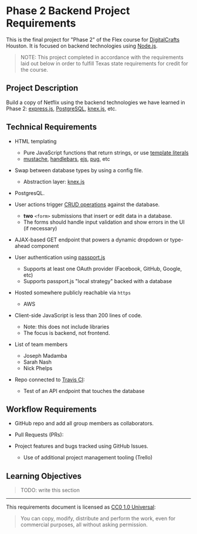 # Phase 2 Backend Project Requirements

This is the final project for "Phase 2" of the Flex course for [DigitalCrafts]
Houston. It is focused on backend technologies using [Node.js].

> NOTE: This project completed in accordance with the requirements laid out
  below in order to fulfill Texas state requirements for credit for the course.

[DigitalCrafts]:https://www.digitalcrafts.com/
[Node.js]:https://nodejs.org/

## Project Description

Build a copy of Netflix using the backend
technologies we have learned in Phase 2: [express.js], [PostgreSQL], [knex.js],
etc.

[express.js]:https://expressjs.com/
[PostgreSQL]:https://www.postgresql.org/
[knex.js]:https://knexjs.org/

## Technical Requirements

- HTML templating
  - Pure JavaScript functions that return strings, or use [template literals](https://developer.mozilla.org/en-US/docs/Web/JavaScript/Reference/Template_literals)
  - [mustache](http://mustache.github.io/), [handlebars](https://handlebarsjs.com/), [ejs](https://ejs.co/), [pug](https://pugjs.org/api/getting-started.html), etc

- Swap between database types by using a config file.
  - Abstraction layer: [knex.js](https://knexjs.org/)

- PostgresQL.

- User actions trigger [CRUD operations](https://en.wikipedia.org/wiki/Create,_read,_update_and_delete) against the database.
  - **two** `<form>` submissions that insert or edit data in a database.
  - The forms should handle input validation and show errors in the UI (if necessary)

- AJAX-based GET endpoint that powers a dynamic dropdown or type-ahead component

- User authentication using [passport.js](http://www.passportjs.org/)
  - Supports at least one OAuth provider (Facebook, GitHub, Google, etc)
  - Supports passport.js "local strategy" backed with a database

- Hosted somewhere publicly reachable via `https`
  - AWS

- Client-side JavaScript is less than 200 lines of code.
  - Note: this does not include libraries
  - The focus is backend, not frontend.

- List of team members
  - Joseph Madamba
  - Sarah Nash
  - Nick Phelps

- Repo connected to [Travis CI](https://travis-ci.org/):
  - Test of an API endpoint that touches the database

[Markdown]:https://guides.github.com/features/mastering-markdown/
[StandardJS]:https://standardjs.com/
[npm scripts]:https://deliciousbrains.com/npm-build-script/

## Workflow Requirements

- GitHub repo and add all group members as collaborators.

- Pull Requests (PRs):
  
- Project features and bugs tracked using GitHub Issues.
  - Use of additional project management tooling (Trello)

## Learning Objectives

> TODO: write this section

--------------------------------------------------------------------------------

This requirements document is licensed as [CC0 1.0 Universal](https://creativecommons.org/publicdomain/zero/1.0/):

> You can copy, modify, distribute and perform the work, even for commercial purposes, all without asking permission.